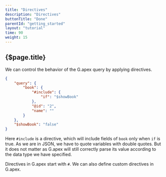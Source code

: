 ```yaml
---
title: "Directives"
description: "Directives"
buttonTitle: "Done"
parentId: "getting_started"
layout: "tutorial"
time: 90
weight: 15
---
```


## {$page.title}

We can control the behavior of the G.apex query by applying directives.

```JSON
{
    "query": {
        "book": {
            "#include": {
                "if": "$showBook"
            },
            "@id": "2",
            "name": ""
        }
    },
    "$showBook": "false"
}
```

Here `#include` is a directive, which will include fields of `book` only when `if` is true. As we are in JSON, we have to quote variables with double quotes. But it does not matter as G.apex will still correctly parse its value according to the data type we have specified.

Directives in G.apex start with `#`. We can also define custom directives in G.apex.

